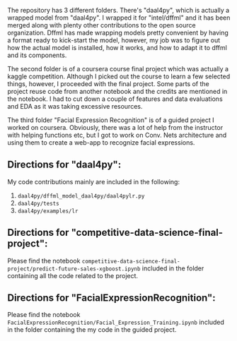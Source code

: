 
  The repository has 3 different folders. There's "daal4py", which is actually a wrapped model from "daal4py". I wrapped it for "intel/dffml" and it has been merged along with plenty other contributions to the open source organization. Dffml has made wrapping models pretty convenient by having a format ready to kick-start the model, however, my job was to figure out how the actual model is installed, how it works, and how to adapt it to dffml and its components. 
  
  The second folder is of a coursera course final project which was actually a kaggle competition. Although I picked out the course to learn a few selected things, however, I proceeded with the final project. Some parts of the project reuse code from another notebook and the credits are mentioned in the notebook. I had to cut down a couple of features and data evaluations and EDA as it was taking excessive resources. 
  
  The third folder "Facial Expression Recognition" is of a guided project I worked on coursera. Obviously, there was a lot of help from the instructor with helping functions etc, but I got to work on Conv. Nets architecture and using them to create a web-app to recognize facial expressions.  
  
## Directions for "daal4py":
  
  My code contributions mainly are included in the following: 
  
  1. `daal4py/dffml_model_daal4py/daal4pylr.py` 
  2. `daal4py/tests`
  3. `daal4py/examples/lr`
  
## Directions for "competitive-data-science-final-project":
  
  Please find the notebook `competitive-data-science-final-project/predict-future-sales-xgboost.ipynb` included in the folder containing all the code related to the      project.

## Directions for "FacialExpressionRecognition":

  Please find the notebook `FacialExpressionRecognition/Facial_Expression_Training.ipynb` included in the folder containing the my code in the guided project.

